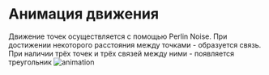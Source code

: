 # Анимация движения
Движение точек осуществляется с помощью Perlin Noise. При достижении некоторого расстояния между точками - образуется связь. При наличии трёх точек и трёх связей между ними - появляется треугольник
![animation](https://user-images.githubusercontent.com/40294898/114669804-fc1e2580-9d0a-11eb-8ce4-4dfd79dccfc5.gif)
